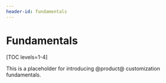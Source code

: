 ```yaml
---
header-id: fundamentals
---
```


# Fundamentals

[TOC levels=1-4]

This is a placeholder for introducing @product@ customization fundamentals. 
